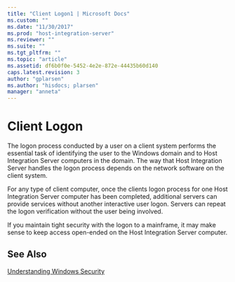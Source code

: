 ```yaml
---
title: "Client Logon1 | Microsoft Docs"
ms.custom: ""
ms.date: "11/30/2017"
ms.prod: "host-integration-server"
ms.reviewer: ""
ms.suite: ""
ms.tgt_pltfrm: ""
ms.topic: "article"
ms.assetid: df6b0f0e-5452-4e2e-872e-44435b60d140
caps.latest.revision: 3
author: "gplarsen"
ms.author: "hisdocs; plarsen"
manager: "anneta"
---
```

# Client Logon
The logon process conducted by a user on a client system performs the essential task of identifying the user to the Windows domain and to Host Integration Server computers in the domain. The way that Host Integration Server handles the logon process depends on the network software on the client system.  
  
 For any type of client computer, once the clients logon process for one Host Integration Server computer has been completed, additional servers can provide services without another interactive user logon. Servers can repeat the logon verification without the user being involved.  
  
 If you maintain tight security with the logon to a mainframe, it may make sense to keep access open-ended on the Host Integration Server computer.  
  
## See Also  
 [Understanding Windows Security](../core/understanding-windows-security1.md)